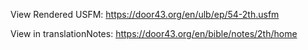 View Rendered USFM: https://door43.org/en/ulb/ep/54-2th.usfm

View in translationNotes: https://door43.org/en/bible/notes/2th/home
